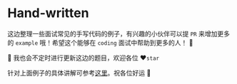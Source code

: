 # Hand-written

这边整理一些面试常见的手写代码的例子，有兴趣的小伙伴可以提 `PR` 来增加更多的 `example` 哦！希望这个能够在 `coding` 面试中帮助到更多的人！ 💪 

🚀 我也会不定时进行更新这边的题目，欢迎各位 ❤️`star` 

针对上面例子的具体讲解可参考[这里](https://lishij.github.io/2019/10/31/%E9%9D%A2%E8%AF%95/handwritten)。祝各位好运 🎉

